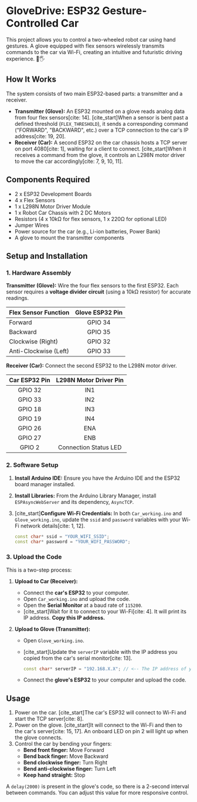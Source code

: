 # GloveDrive: ESP32 Gesture-Controlled Car

This project allows you to control a two-wheeled robot car using hand gestures. A glove equipped with flex sensors wirelessly transmits commands to the car via Wi-Fi, creating an intuitive and futuristic driving experience. 🚗🖐️



## How It Works

The system consists of two main ESP32-based parts: a transmitter and a receiver.

* **Transmitter (Glove):** An ESP32 mounted on a glove reads analog data from four flex sensors[cite: 14]. [cite_start]When a sensor is bent past a defined threshold (`FLEX_THRESHOLD`), it sends a corresponding command ("FORWARD", "BACKWARD", etc.) over a TCP connection to the car's IP address[cite: 19, 20].
* **Receiver (Car):** A second ESP32 on the car chassis hosts a TCP server on port 4080[cite: 1], waiting for a client to connect. [cite_start]When it receives a command from the glove, it controls an L298N motor driver to move the car accordingly[cite: 7, 9, 10, 11].

## Components Required

* 2 x ESP32 Development Boards
* 4 x Flex Sensors
* 1 x L298N Motor Driver Module
* 1 x Robot Car Chassis with 2 DC Motors
* Resistors (4 x 10kΩ for flex sensors, 1 x 220Ω for optional LED)
* Jumper Wires
* Power source for the car (e.g., Li-ion batteries, Power Bank)
* A glove to mount the transmitter components

## Setup and Installation

### 1. Hardware Assembly

**Transmitter (Glove):**
Wire the four flex sensors to the first ESP32. Each sensor requires a **voltage divider circuit** (using a 10kΩ resistor) for accurate readings.

| Flex Sensor Function | Glove ESP32 Pin |
| :------------------- | :-------------: |
| Forward              |     GPIO 34     |
| Backward             |     GPIO 35     |
| Clockwise (Right)    |     GPIO 32     |
| Anti-Clockwise (Left)|     GPIO 33     |



**Receiver (Car):**
Connect the second ESP32 to the L298N motor driver.

| Car ESP32 Pin | L298N Motor Driver Pin |
| :-----------: | :--------------------: |
|    GPIO 32    |          IN1           |
|    GPIO 33    |          IN2           |
|    GPIO 18    |          IN3           |
|    GPIO 19    |          IN4           |
|    GPIO 26    |          ENA           |
|    GPIO 27    |          ENB           |
|    GPIO 2     | Connection Status LED  |

### 2. Software Setup

1.  **Install Arduino IDE:** Ensure you have the Arduino IDE and the ESP32 board manager installed.
2.  **Install Libraries:** From the Arduino Library Manager, install `ESPAsyncWebServer` and its dependency, `AsyncTCP`.
3.  [cite_start]**Configure Wi-Fi Credentials:** In both `Car_working.ino` and `Glove_working.ino`, update the `ssid` and `password` variables with your Wi-Fi network details[cite: 1, 12].

    ```cpp
    const char* ssid = "YOUR_WIFI_SSID";
    const char* password = "YOUR_WIFI_PASSWORD";
    ```

### 3. Upload the Code

This is a two-step process:

1.  **Upload to Car (Receiver):**
    * Connect the **car's ESP32** to your computer.
    * Open `Car_working.ino` and upload the code.
    * Open the **Serial Monitor** at a baud rate of `115200`.
    * [cite_start]Wait for it to connect to your Wi-Fi[cite: 4]. It will print its IP address. **Copy this IP address.**

2.  **Upload to Glove (Transmitter):**
    * Open `Glove_working.ino`.
    * [cite_start]Update the `serverIP` variable with the IP address you copied from the car's serial monitor[cite: 13].

        ```cpp
        const char* serverIP = "192.168.X.X"; // <-- The IP address of your Car ESP32
        ```
    * Connect the **glove's ESP32** to your computer and upload the code.

## Usage

1.  Power on the car. [cite_start]The car's ESP32 will connect to Wi-Fi and start the TCP server[cite: 8].
2.  Power on the glove. [cite_start]It will connect to the Wi-Fi and then to the car's server[cite: 15, 17]. An onboard LED on pin 2 will light up when the glove connects.
3.  Control the car by bending your fingers:
    * **Bend front finger:** Move Forward
    * **Bend back finger:** Move Backward
    * **Bend clockwise finger:** Turn Right
    * **Bend anti-clockwise finger:** Turn Left
    * **Keep hand straight:** Stop

A `delay(2000)` is present in the glove's code, so there is a 2-second interval between commands. You can adjust this value for more responsive control.
